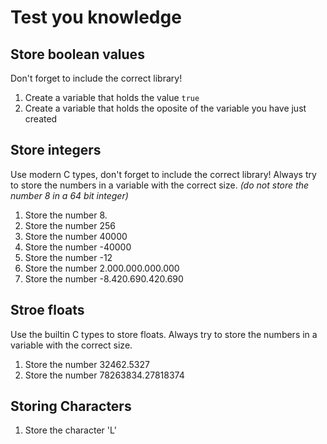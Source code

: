 # Test you knowledge

## Store boolean values

Don't forget to include the correct library!

1. Create a variable that holds the value `true`
2. Create a variable that holds the oposite of the variable you have just created

## Store integers

Use modern C types, don't forget to include the correct library!
Always try to store the numbers in a variable with the correct size. _(do not store the number 8 in a 64 bit integer)_

1. Store the number 8.
1. Store the number 256
1. Store the number 40000
1. Store the number -40000
1. Store the number -12
1. Store the number 2.000.000.000.000
1. Store the number -8.420.690.420.690

## Stroe floats

Use the builtin C types to store floats.
Always try to store the numbers in a variable with the correct size.

1. Store the number 32462.5327
2. Store the number 78263834.27818374

## Storing Characters

1. Store the character 'L'
